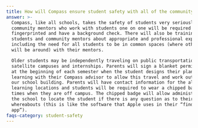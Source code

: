 ```yaml
---
title: How will Compass ensure student safety with all of the community collaborations?
answer: >-
  Compass, like all schools, takes the safety of students very seriously. All
  community mentors who work with students one on one will be required to get
  fingerprinted and have a background check. There will also be training for our
  students and community mentors about appropriate and professional expectations,
  including the need for all students to be in common spaces (where other people
  will be around) with their mentors.

  Older students may be independently traveling on public transportation to their
  satellite campuses and internships. Parents will sign a blanket permission slip
  at the beginning of each semester when the student designs their plan of
  learning with their Compass advisor to allow this travel and work outside of
  our school building. Parents will have contact information for the alternate
  learning locations and students will be required to wear a chipped badge at all
  times when they are off campus. The chipped badge will allow administrators at
  the school to locate the student if there is any question as to their
  whereabouts (this is like the software that Apple uses in their “find my iphone
  app”).
faqs-category: student-safety
---
```




